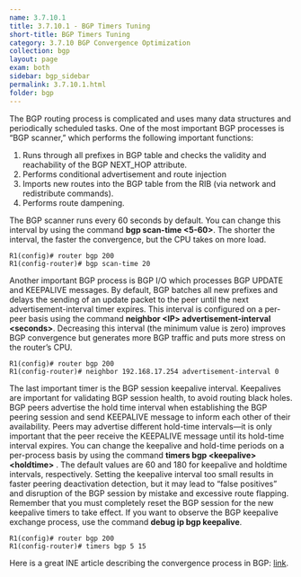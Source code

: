 ```yaml
---
name: 3.7.10.1
title: 3.7.10.1 - BGP Timers Tuning
short-title: BGP Timers Tuning
category: 3.7.10 BGP Convergence Optimization
collection: bgp
layout: page
exam: both
sidebar: bgp_sidebar
permalink: 3.7.10.1.html
folder: bgp
---
```

The BGP routing process is complicated and uses many data structures and periodically scheduled tasks. One of the most important BGP processes is “BGP scanner,” which performs the following important functions:
1. Runs through all prefixes in BGP table and checks the validity and reachability of the BGP NEXT_HOP attribute.
2. Performs conditional advertisement and route injection
3. Imports new routes into the BGP table from the RIB (via network and redistribute commands).
4. Performs route dampening.

The BGP scanner runs every 60 seconds by default. You can change this interval by using the command **bgp scan-time \<5-60\>**. The shorter the interval, the faster the convergence, but the CPU takes on more load.
```
R1(config)# router bgp 200
R1(config-router)# bgp scan-time 20
```

Another important BGP process is BGP I/O which processes BGP UPDATE and KEEPALIVE messages. By default, BGP batches all new prefixes and delays the sending of an update packet to the peer until the next advertisement-interval timer expires. This interval is configured on a per-peer basis using the command **neighbor \<IP\> advertisement-interval \<seconds\>**. Decreasing this interval (the minimum value is zero) improves BGP convergence but generates more BGP traffic and puts more stress on the router’s CPU.
```
R1(config)# router bgp 200
R1(config-router)# neighbor 192.168.17.254 advertisement-interval 0
```

The last important timer is the BGP session keepalive interval. Keepalives are important for validating BGP session health, to avoid routing black holes. BGP peers advertise the hold time interval when establishing the BGP peering session and send KEEPALIVE message to inform each other of their availability. Peers may advertise different hold-time intervals—it is only important that the peer receive the KEEPALIVE message until its hold-time interval expires. You can change the keepalive and hold-time periods on a per-process basis by using the command **timers bgp \<keepalive\> \<holdtime\>** . The default values are 60 and 180 for keepalive and holdtime intervals, respectively. Setting the keepalive interval too small results in faster peering deactivation detection, but it may lead to “false positives” and disruption of the BGP session by mistake and excessive route flapping. Remember that you must completely reset the BGP session for the new keepalive timers to take effect. If you want to observe the BGP keepalive exchange process, use the command **debug ip bgp keepalive**.
```
R1(config)# router bgp 200
R1(config-router)# timers bgp 5 15
```
Here is a great INE article describing the convergence process in BGP: [link][1].

[1]:	http://blog.ine.com/2010/11/22/understanding-bgp-convergence/

